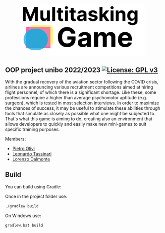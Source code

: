 <p align="center">
  <img src="https://github.com/leo-tasso/OOP22-mtsk-game/blob/Master/src/main/resources/Title.png?raw=true" width="400" />
</p>

## OOP project unibo 2022/2023 [![License: GPL v3](https://img.shields.io/badge/License-GPLv3-blue.svg)](https://www.gnu.org/licenses/gpl-3.0)

With the gradual recovery of the aviation sector following the COVID crisis, airlines are announcing various recruitment competitions aimed at hiring flight personnel, of which there is a significant shortage. Like these, some professions require a higher than average psychomotor aptitude (e.g. surgeon), which is tested in most selection interviews. In order to maximize the chances of success, it may be useful to stimulate these abilities through tools that simulate as closely as possible what one might be subjected to.
That's what this game is aiming to do, creating also an environment that allows developers to quickly and easily make new mini-games to suit specific training purposes.

Members:
- [Pietro Olivi](pietro.olivi2@studio.unibo.it)
- [Leonardo Tassinari](leonardo.tassinari6@studio.unibo.it)
- [Lorenzo Dalmonte](lorenzo.dalmonte4@studio.unibo.it)

## Build

You can build using Gradle:

Once in the project folder use:

```bash
./gradlew build
```

On Windows use:

```ps
gradlew.bat build
```
